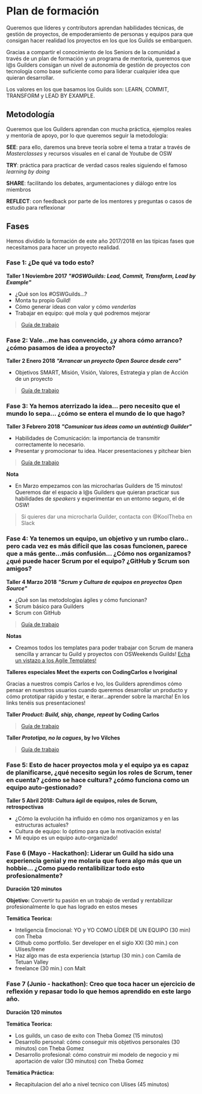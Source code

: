 # Plan de formación 
Queremos que líderes y contributors aprendan habilidades técnicas, de gestión de proyectos, de empoderamiento de personas y equipos para que consigan hacer realidad los proyectos en los que los Guilds se embarquen.

Gracias a compartir el conocimiento de los Seniors de la comunidad a través de un plan de formación y un programa de mentoría, queremos que l@s Guilders consigan un nivel de autonomía de gestión de proyectos con tecnología como base suficiente como para liderar cualquier idea que quieran desarrollar. 

Los valores en los que basamos los Guilds son: LEARN, COMMIT, TRANSFORM y LEAD BY EXAMPLE. 

## Metodología 
Queremos que los Guilders aprendan con mucha práctica, ejemplos reales y mentoría de apoyo, por lo que queremos seguir la metodología: 

**SEE**: para ello, daremos una breve teoría sobre el tema a tratar a través de *Masterclasses* y recursos visuales en el canal de Youtube de OSW

**TRY**: práctica para practicar de verdad casos reales siguiendo el famoso *learning by doing* 

**SHARE**: facilitando los debates, argumentaciones y diálogo entre los miembros

**REFLECT**: con feedback por parte de los mentores y preguntas o casos de estudio para reflexionar

## Fases
Hemos dividido la formación de este año 2017/2018 en las típicas fases que necesitamos para hacer un proyecto realidad.


### Fase 1: ¿De qué va todo esto?
**Taller 1 Noviembre 2017** ***"#OSWGuilds: Lead, Commit, Transform, Lead by Example"***

- ¿Qué son los #OSWGuilds...?
- Monta tu propio Guild! 
- Cómo generar ideas con valor y cómo *venderlas*
- Trabajar en equipo: qué mola y qué podremos mejorar 

> [Guía de trabajo](http://slides.com/tebagomez/oswguilds-1)

### Fase 2: Vale...me has convencido, ¿y ahora cómo arranco? ¿cómo pasamos de idea a proyecto?
**Taller 2 Enero 2018** ***"Arrancar un proyecto Open Source desde cero"***

- Objetivos SMART, Misión, Visión, Valores, Estrategia y plan de Acción de un proyecto

> [Guía de trabajo](http://slides.com/tebagomez/oswguilds_arrancar-un-proyecto-desde-cero)


### Fase 3: Ya hemos aterrizado la idea... pero necesito que el mundo lo sepa... ¿cómo se entera el mundo de lo que hago?
**Taller 3 Febrero 2018** ***"Comunicar tus ideas como un auténtic@ Guilder"***

- Habilidades de Comunicación: la importancia de transmitir correctamente lo necesario.
- Presentar y promocionar tu idea. Hacer presentaciones y pitchear bien

> [Guía de trabajo](http://slides.com/tebagomez/oswguilds_arrancar-un-proyecto-desde-cero-4) 

**Nota**
- En Marzo empezamos con las microcharlas Guilders de 15 minutos! Queremos dar el espacio a l@s Guilders que quieran practicar sus habilidades de *speakers* y experimentar en un entorno seguro, el de OSW! 
> Si quieres dar una microcharla Guilder, contacta con @KoolTheba en Slack 

### Fase 4: Ya tenemos un equipo, un objetivo y un rumbo claro.. pero cada vez es más difícil que las cosas funcionen, parece que a más gente...más confusión... ¿Cómo nos organizamos? ¿qué puede hacer Scrum por el equipo? ¿GitHub y Scrum son amigos? 
**Taller 4 Marzo 2018** ***"Scrum y Cultura de equipos en proyectos Open Source"***

- ¿Qué son las metodologías ágiles y cómo funcionan? 
- Scrum básico para Guilders
- Scrum con GitHub

> [Guía de trabajo](http://slides.com/tebagomez/guilds-scrum-agile)

**Notas** 
- Creamos todos los templates para poder trabajar con Scrum de manera sencilla y arrancar tu Guild y proyectos con OSWeekends Guilds! [Echa un vistazo a los Agile Templates!](https://github.com/OSWeekends/agile-project-template)

**Talleres especiales Meet the experts con CodingCarlos e Ivoriginal**

Gracias a nuestros compis Carlos e Ivo, los Guilders aprendimos cómo pensar en nuestros usuarios cuando queremos desarrollar un producto y cómo prototipar rápido y testar, e iterar...aprender sobre la marcha! En los links tenéis sus presentaciones!  


**Taller *Product: Build, ship, change, repeat* by Coding Carlos** 
> [Guía de trabajo](https://docs.google.com/presentation/d/1sR_P4XR7nS6ejNa9HFf7Q4wmsFj9ieJCJOz0MAI9hV4/edit#slide=id.g1d3cb68a5b_1_45)

**Taller *Prototipa, no la cagues*, by Ivo Vilches** 
> [Guía de trabajo](https://osweekends.slack.com/files/U32RB6J65/FAARTL7T2/prototyping_osw)


### Fase 5: Esto de hacer proyectos mola y el equipo ya es capaz de planificarse, ¿qué necesito según los roles de Scrum, tener en cuenta? ¿cómo se hace cultura? ¿cómo funciona como un equipo auto-gestionado?
**Taller 5 Abril 2018: Cultura ágil de equipos, roles de Scrum, retrospectivas**

- ¿Cómo la evolución ha influido en cómo nos organizamos y en las estructuras actuales? 
- Cultura de equipo: lo óptimo para que la motivación exista!
- Mi equipo es un equipo auto-organizado!

### Fase 6 (Mayo - Hackathon): Liderar un Guild ha sido una experiencia genial y me molaria que fuera algo más que un hobbie... ¿Como puedo rentalibilizar todo esto profesionalmente?

**Duración 120 minutos**

**Objetivo:** Convertir tu pasión en un trabajo de verdad y rentabilizar profesionalmente lo que has logrado en estos meses

**Temática Teorica:**
- Inteligencia Emocional: YO y YO COMO LÍDER DE UN EQUIPO (30 min) con Theba
- Github como portfolio. Ser developer en el siglo XXI (30 min.) con Ulises/Irene
- Haz algo mas de esta experiencia (startup (30 min.) con Camila de Tetuan Valley
- freelance (30 min.) con Malt

### Fase 7 (Junio - hackathon): Creo que toca hacer un ejercicio de reflexión y repasar todo lo que hemos aprendido en este largo año.

**Duración 120 minutos**

**Temática Teorica:**
- Los guilds, un caso de exito con Theba Gomez (15 minutos)
- Desarrollo personal: cómo conseguir mis objetivos personales (30 minutos) con Theba Gomez
- Desarrollo profesional: cómo construir mi modelo de negocio y mi aportación de valor (30 minutos) con Theba Gomez

**Temática Práctica:**
- Recapitulacion del año a nivel tecnico con Ulises (45 minutos)


